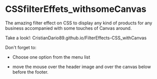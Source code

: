 # CSSfilterEffets_withsomeCanvas
The amazing filter effect on CSS to display any kind of products for any business accompanied with some touches of Canvas around.

Take a look!:
CristianDario89.github.io/FilterEffects-CSS_withCanvas

Don't forget to:
- Choose one option from the menu list

- move the mouse over the header image and over the canvas below before the footer.
